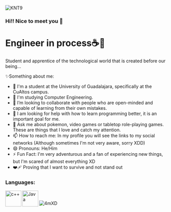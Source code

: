![KNT9](https://github.com/CheyPrime08/CheyPrime08/assets/150537276/3132dbdb-4bb5-4a23-8c1f-2828449e8aaa)

### Hi!! Nice to meet you 👋

# Engineer in process☕🐺
Student and apprentice of the technological world that is created before our being...

✨Something about me:

- 🔭 I'm a student at the University of Guadalajara, specifically at the CuAltos campus.
- 🌱 I'm studying Computer Engineering.
- 👯 I’m looking to collaborate with people who are open-minded and capable of learning from their own mistakes.
- 🤔 I am looking for help with how to learn programming better, it is an important goal for me.
- 💬 Ask me about pokemon, video games or tabletop role-playing games. These are things that I love and catch my attention.
- 📫 How to reach me: In my profile you will see the links to my social networks (Although sometimes I'm not very aware, sorry XDD)
- 😄 Pronouns: He/Him
- ⚡ Fun Fact: I'm very adventurous and a fan of experiencing new things, but I'm scared of almost everything XD
- ❤️‍🩹 Proving that I want to survive and not stand out


### Languages:
<img align="left" alt="c++" width="50px" src="https://upload.wikimedia.org/wikipedia/commons/thumb/1/18/ISO_C%2B%2B_Logo.svg/1822px-ISO_C%2B%2B_Logo.svg.png" />  
<img align="left" alt="Java" width="50px" src=https://static-00.iconduck.com/assets.00/java-icon-2048x2048-yxty4s2p.png >
<br> 

![4mXD](https://github.com/CheyPrime08/CheyPrime08/assets/150537276/fa8434e1-ab6d-46b6-beed-5367414e06f4)

